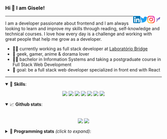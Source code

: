 <h3>Hi 👋 I am Gisele!</h3>

<a href="https://app.rocketseat.com.br/me/gisabernardess/" target="_blank" rel="nofollow"><img align="right" width="23rem" src="https://github.com/gisabernardess/gisabernardess/blob/master/assets/rocketseat.png?raw=true" alt="Rocketseat: @gisabernardess"/></a>
<a href="https://www.instagram.com/gisabernardess/" target="_blank" rel="nofollow"><img align="right" width="23rem" src="https://github.com/gisabernardess/gisabernardess/blob/master/assets/instagram.png?raw=true" alt="Instagram: @gisabernardess"/></a>
<a href="https://twitter.com/gisabernardess/" target="_blank" rel="nofollow"><img align="right" width="23rem" src="https://github.com/gisabernardess/gisabernardess/blob/master/assets/twitter.png?raw=true" alt="Twitter: @gisabernardess"/></a>
<a href="https://www.linkedin.com/in/gisabernardess/" target="_blank" rel="nofollow"><img align="right" width="23rem" src="https://github.com/gisabernardess/gisabernardess/blob/master/assets/linkedin.png?raw=true" alt="LinkedIn: @gisabernardess"/></a>

---

I am a developer passionate about frontend and I am always looking to learn and improve my skills through reading, self-knowledge and technical courses. I love how every day is a challenge and working with great people that help me grow as a developer.

- 👩‍💻 currently working as full stack developer at <a href="https://bridge.ufsc.br/" rel="nofollow">Laboratório Bridge</a>
- 💜 geek, gamer, anime & dorama lover
- 👩‍🎓 bachelor in Information Systems and taking a postgraduate course in Full Stack Web Development
- 🎯 goal: be a full stack web developer specialized in front end with React

---

<details open>
  <summary>🚀 <b>Skills</b>:</summary>

<p align="center">
  <img src="https://img.shields.io/badge/html-%23E34F26.svg?&style=for-the-badge&logo=html5&logoColor=white"/>
  <img src="https://img.shields.io/badge/css-%231572B6.svg?&style=for-the-badge&logo=css3&logoColor=white"/>
  <img src="https://img.shields.io/badge/javascript-%23F7DF1E.svg?&style=for-the-badge&logo=javascript&logoColor=white"/>
  <img src="https://img.shields.io/badge/typescript-%23007ACC.svg?&style=for-the-badge&logo=typescript&logoColor=white"/>
  <img src="https://img.shields.io/badge/react-%2361DAFB.svg?&style=for-the-badge&logo=react&logoColor=white"/>
  <img src="https://img.shields.io/badge/nodejs-%23339933.svg?&style=for-the-badge&logo=node.js&logoColor=white"/>
  <img src="https://img.shields.io/badge/git-%23F05033.svg?&style=for-the-badge&logo=git&logoColor=white"/>
</p>

</details>

<details open>
  <summary>📈 <b>Github stats</b>:</summary>
  <br>
  <p align="center">
  <img src="https://github-readme-stats.vercel.app/api?username=gisabernardess&show_icons=true&include_all_commits=true&count_private=true&&hide=issues&theme=radical"/>
  <img src="https://github-readme-stats.vercel.app/api/top-langs/?username=gisabernardess&layout=compact&theme=tokyonight">
  </p>

</details>

<details>
  <summary>🤖 <b>Programming stats</b> <em>(click to expand)</em>:</summary>
  <br/>

  <!--START_SECTION:waka-->
![Profile Views](http://img.shields.io/badge/Profile%20Views-181-blue)

![Lines of code](https://img.shields.io/badge/From%20Hello%20World%20I've%20written-988853%20Lines%20of%20code-blue)

**🐱 My GitHub Data** 

> 🏆 357 Contributions in year 2020
 > 
> 📦 Used 41.9 kB in GitHub's Storage 
 > 
> 💼 Opted to Hire
 > 
> 📜 29 Public Repositories 
 > 
> 🔑 0 Owned Private Repository 
 > 
**I'm an early 🐤** 

```text
🌞 Morning    67 commits     █████░░░░░░░░░░░░░░░░░░░░   21.61% 
🌆 Daytime    145 commits    ███████████░░░░░░░░░░░░░░   46.77% 
🌃 Evening    95 commits     ███████░░░░░░░░░░░░░░░░░░   30.65% 
🌙 Night      3 commits      ░░░░░░░░░░░░░░░░░░░░░░░░░   0.97%

```
📅 **I'm Most Productive on Wednesdays** 

```text
Monday       40 commits     ███░░░░░░░░░░░░░░░░░░░░░░   12.9% 
Tuesday      42 commits     ███░░░░░░░░░░░░░░░░░░░░░░   13.55% 
Wednesday    62 commits     █████░░░░░░░░░░░░░░░░░░░░   20.0% 
Thursday     37 commits     ███░░░░░░░░░░░░░░░░░░░░░░   11.94% 
Friday       35 commits     ██░░░░░░░░░░░░░░░░░░░░░░░   11.29% 
Saturday     44 commits     ███░░░░░░░░░░░░░░░░░░░░░░   14.19% 
Sunday       50 commits     ████░░░░░░░░░░░░░░░░░░░░░   16.13%

```


📊 **This week I spent my time on** 

```text
💬 Languages: 
Kotlin                   3 hrs 21 mins       ███████████░░░░░░░░░░░░░░   46.39% 
Java                     1 hr 41 mins        █████░░░░░░░░░░░░░░░░░░░░   23.44% 
TypeScript               1 hr 39 mins        █████░░░░░░░░░░░░░░░░░░░░   22.86% 
Markdown                 26 mins             █░░░░░░░░░░░░░░░░░░░░░░░░   6.15% 
YAML                     4 mins              ░░░░░░░░░░░░░░░░░░░░░░░░░   1.09%

🔥 Editors: 
IntelliJ                 5 hrs 3 mins        █████████████████░░░░░░░░   69.9% 
VS Code                  2 hrs 10 mins       ███████░░░░░░░░░░░░░░░░░░   30.1%

💻 Operating Systems: 
Linux                    7 hrs 14 mins       █████████████████████████   100.0%

```

**I mostly code in JavaScript** 

```text
JavaScript               16 repos            ██████████░░░░░░░░░░░░░░░   43.24% 
TypeScript               8 repos             █████░░░░░░░░░░░░░░░░░░░░   21.62% 
Java                     7 repos             ████░░░░░░░░░░░░░░░░░░░░░   18.92% 
TeX                      3 repos             ██░░░░░░░░░░░░░░░░░░░░░░░   8.11% 
HTML                     2 repos             █░░░░░░░░░░░░░░░░░░░░░░░░   5.41%

```


**Timeline**

![Chart not found](https://github.com/gisabernardess/gisabernardess/blob/master/charts/bar_graph.png) 


<!--END_SECTION:waka-->
</details>
